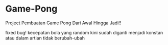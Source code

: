 # Game-Pong
Project Pembuatan Game Pong Dari Awal Hingga Jadi!!

fixed bug!
kecepatan bola yang random kini sudah diganti menjadi konstan atau dalam artian tidak berubah-ubah
